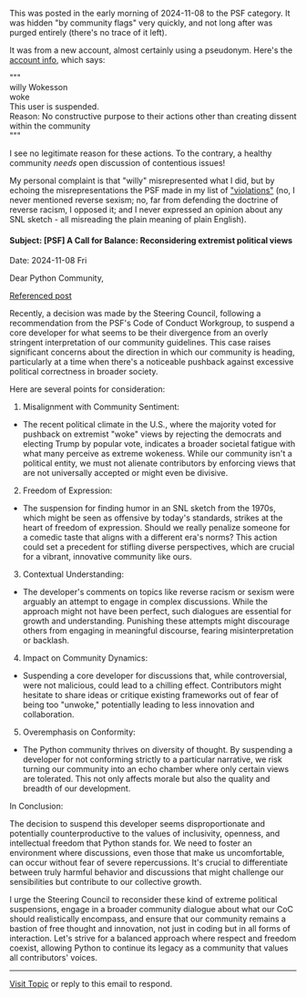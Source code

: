 This was posted in the early morning of 2024-11-08 to the PSF category. It was hidden "by community flags" very quickly, and not long after was purged entirely (there's no trace of it left).

It was from a new account, almost certainly using a pseudonym. Here's the [account info](https://discuss.python.org/u/woke/summary), which says:

"""<br>
willy Wokesson<br>
woke<br>
This user is suspended.<br>
Reason: No constructive purpose to their actions other than creating dissent within the community<br>
"""

I see no legitimate reason for these actions. To the contrary, a healthy community _needs_ open discussion of contentious issues!

My personal complaint is that "willy" misrepresented what I did, but by echoing the misrepresentations the PSF made in my list of ["violations"](crimes) (no, I never mentioned reverse sexism; no, far from defending the doctrine of reverse racism, I opposed it; and I never expressed an opinion about any SNL sketch - all misreading the plain meaning of plain English).


#### Subject: [PSF] A Call for Balance: Reconsidering extremist political views<br>
Date: 2024-11-08 Fri

Dear Python Community,

[Referenced post](https://discuss.python.org/t/three-month-suspension-for-a-core-developer/60250)

Recently, a decision was made by the Steering Council, following a recommendation from the PSF's Code of Conduct Workgroup, to suspend a core developer for what seems to be their divergence from an overly stringent interpretation of our community guidelines. This case raises significant concerns about the direction in which our community is heading, particularly at a time when there's a noticeable pushback against excessive political correctness in broader society.

Here are several points for consideration:

1. Misalignment with Community Sentiment:

  * The recent political climate in the U.S., where the majority voted for pushback on extremist "woke" views by rejecting the democrats and electing Trump by popular vote, indicates a broader societal fatigue with what many perceive as extreme wokeness. While our community isn't a political entity, we must not alienate contributors by enforcing views that are not universally accepted or might even be divisive.

2. Freedom of Expression:

  * The suspension for finding humor in an SNL sketch from the 1970s, which might be seen as offensive by today's standards, strikes at the heart of freedom of expression. Should we really penalize someone for a comedic taste that aligns with a different era's norms? This action could set a precedent for stifling diverse perspectives, which are crucial for a vibrant, innovative community like ours.

3. Contextual Understanding:

  * The developer's comments on topics like reverse racism or sexism were arguably an attempt to engage in complex discussions. While the approach might not have been perfect, such dialogues are essential for growth and understanding. Punishing these attempts might discourage others from engaging in meaningful discourse, fearing misinterpretation or backlash.

4. Impact on Community Dynamics:

  * Suspending a core developer for discussions that, while controversial, were not malicious, could lead to a chilling effect. Contributors might hesitate to share ideas or critique existing frameworks out of fear of being too "unwoke," potentially leading to less innovation and collaboration.

5. Overemphasis on Conformity:

  * The Python community thrives on diversity of thought. By suspending a developer for not conforming strictly to a particular narrative, we risk turning our community into an echo chamber where only certain views are tolerated. This not only affects morale but also the quality and breadth of our development.

In Conclusion:

The decision to suspend this developer seems disproportionate and potentially counterproductive to the values of inclusivity, openness, and intellectual freedom that Python stands for. We need to foster an environment where discussions, even those that make us uncomfortable, can occur without fear of severe repercussions. It's crucial to differentiate between truly harmful behavior and discussions that might challenge our sensibilities but contribute to our collective growth.

I urge the Steering Council to reconsider these kind of extreme political suspensions, engage in a broader community dialogue about what our CoC should realistically encompass, and ensure that our community remains a bastion of free thought and innovation, not just in coding but in all forms of interaction. Let's strive for a balanced approach where respect and freedom coexist, allowing Python to continue its legacy as a community that values all contributors' voices.





---
[Visit Topic](https://discuss.python.org/t/a-call-for-balance-reconsidering-extremist-political-views/70538/1) or reply to this email to respond.
